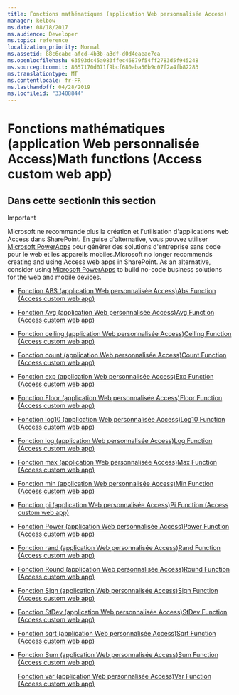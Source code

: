 ```yaml
---
title: Fonctions mathématiques (application Web personnalisée Access)
manager: kelbow
ms.date: 08/18/2017
ms.audience: Developer
ms.topic: reference
localization_priority: Normal
ms.assetid: 88c6cabc-afcd-4b3b-a3df-d0d4eaeae7ca
ms.openlocfilehash: 63593dc45a083ffec46879f54ff2783d5f945248
ms.sourcegitcommit: 8657170d071f9bcf680aba50b9c07f2a4fb82283
ms.translationtype: MT
ms.contentlocale: fr-FR
ms.lasthandoff: 04/28/2019
ms.locfileid: "33408844"
---
```

# <a name="math-functions-access-custom-web-app"></a><span data-ttu-id="95ea7-102">Fonctions mathématiques (application Web personnalisée Access)</span><span class="sxs-lookup"><span data-stu-id="95ea7-102">Math functions (Access custom web app)</span></span>

## <a name="in-this-section"></a><span data-ttu-id="95ea7-103">Dans cette section</span><span class="sxs-lookup"><span data-stu-id="95ea7-103">In this section</span></span>

> [!IMPORTANT]
> <span data-ttu-id="95ea7-p101">Microsoft ne recommande plus la création et l'utilisation d'applications web Access dans SharePoint. En guise d'alternative, vous pouvez utiliser [Microsoft PowerApps](https://powerapps.microsoft.com/en-us/) pour générer des solutions d'entreprise sans code pour le web et les appareils mobiles.</span><span class="sxs-lookup"><span data-stu-id="95ea7-p101">Microsoft no longer recommends creating and using Access web apps in SharePoint. As an alternative, consider using [Microsoft PowerApps](https://powerapps.microsoft.com/en-us/) to build no-code business solutions for the web and mobile devices.</span></span> 
  
- [<span data-ttu-id="95ea7-106">Fonction ABS (application Web personnalisée Access)</span><span class="sxs-lookup"><span data-stu-id="95ea7-106">Abs Function (Access custom web app)</span></span>](abs-function-access-custom-web-app.md)
    
- [<span data-ttu-id="95ea7-107">Fonction Avg (application Web personnalisée Access)</span><span class="sxs-lookup"><span data-stu-id="95ea7-107">Avg Function (Access custom web app)</span></span>](avg-function-access-custom-web-app.md)
    
- [<span data-ttu-id="95ea7-108">Fonction ceiling (application Web personnalisée Access)</span><span class="sxs-lookup"><span data-stu-id="95ea7-108">Ceiling Function (Access custom web app)</span></span>](ceiling-function-access-custom-web-app.md)
    
- [<span data-ttu-id="95ea7-109">Fonction count (application Web personnalisée Access)</span><span class="sxs-lookup"><span data-stu-id="95ea7-109">Count Function (Access custom web app)</span></span>](count-function-access-custom-web-app.md)
    
- [<span data-ttu-id="95ea7-110">Fonction exp (application Web personnalisée Access)</span><span class="sxs-lookup"><span data-stu-id="95ea7-110">Exp Function (Access custom web app)</span></span>](exp-function-access-custom-web-app.md)
    
- [<span data-ttu-id="95ea7-111">Fonction Floor (application Web personnalisée Access)</span><span class="sxs-lookup"><span data-stu-id="95ea7-111">Floor Function (Access custom web app)</span></span>](floor-function-access-custom-web-app.md)
    
- [<span data-ttu-id="95ea7-112">Fonction log10 (application Web personnalisée Access)</span><span class="sxs-lookup"><span data-stu-id="95ea7-112">Log10 Function (Access custom web app)</span></span>](log10-function-access-custom-web-app.md)
    
- [<span data-ttu-id="95ea7-113">Fonction log (application Web personnalisée Access)</span><span class="sxs-lookup"><span data-stu-id="95ea7-113">Log Function (Access custom web app)</span></span>](log-function-access-custom-web-app.md)
    
- [<span data-ttu-id="95ea7-114">Fonction max (application Web personnalisée Access)</span><span class="sxs-lookup"><span data-stu-id="95ea7-114">Max Function (Access custom web app)</span></span>](max-function-access-custom-web-app.md)
    
- [<span data-ttu-id="95ea7-115">Fonction min (application Web personnalisée Access)</span><span class="sxs-lookup"><span data-stu-id="95ea7-115">Min Function (Access custom web app)</span></span>](min-function-access-custom-web-app.md)
    
- [<span data-ttu-id="95ea7-116">Fonction pi (application Web personnalisée Access)</span><span class="sxs-lookup"><span data-stu-id="95ea7-116">Pi Function (Access custom web app)</span></span>](pi-function-access-custom-web-app.md)
    
- [<span data-ttu-id="95ea7-117">Fonction Power (application Web personnalisée Access)</span><span class="sxs-lookup"><span data-stu-id="95ea7-117">Power Function (Access custom web app)</span></span>](power-function-access-custom-web-app.md)
    
- [<span data-ttu-id="95ea7-118">Fonction rand (application Web personnalisée Access)</span><span class="sxs-lookup"><span data-stu-id="95ea7-118">Rand Function (Access custom web app)</span></span>](rand-function-access-custom-web-app.md)
    
- [<span data-ttu-id="95ea7-119">Fonction Round (application Web personnalisée Access)</span><span class="sxs-lookup"><span data-stu-id="95ea7-119">Round Function (Access custom web app)</span></span>](round-function-access-custom-web-app.md)
    
- [<span data-ttu-id="95ea7-120">Fonction Sign (application Web personnalisée Access)</span><span class="sxs-lookup"><span data-stu-id="95ea7-120">Sign Function (Access custom web app)</span></span>](sign-function-access-custom-web-app.md)
    
- [<span data-ttu-id="95ea7-121">Fonction StDev (application Web personnalisée Access)</span><span class="sxs-lookup"><span data-stu-id="95ea7-121">StDev Function (Access custom web app)</span></span>](stdev-function-access-custom-web-app.md)
    
- [<span data-ttu-id="95ea7-122">Fonction sqrt (application Web personnalisée Access)</span><span class="sxs-lookup"><span data-stu-id="95ea7-122">Sqrt Function (Access custom web app)</span></span>](sqrt-function-access-custom-web-app.md)
    
- [<span data-ttu-id="95ea7-123">Fonction Sum (application Web personnalisée Access)</span><span class="sxs-lookup"><span data-stu-id="95ea7-123">Sum Function (Access custom web app)</span></span>](sum-function-access-custom-web-app.md)
    
    [<span data-ttu-id="95ea7-124">Fonction var (application Web personnalisée Access)</span><span class="sxs-lookup"><span data-stu-id="95ea7-124">Var Function (Access custom web app)</span></span>](var-function-access-custom-web-app.md)
    

